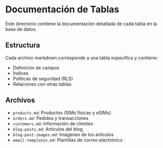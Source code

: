 # Documentación de Tablas

Este directorio contiene la documentación detallada de cada tabla en la base de datos.

## Estructura

Cada archivo markdown corresponde a una tabla específica y contiene:
- Definición de campos
- Índices
- Políticas de seguridad (RLS)
- Relaciones con otras tablas

## Archivos

- `products.md`: Productos (SIMs físicas y eSIMs)
- `orders.md`: Pedidos y transacciones
- `customers.md`: Información de clientes
- `blog-posts.md`: Artículos del blog
- `blog-post-images.md`: Imágenes de los artículos
- `email-templates.md`: Plantillas de correo electrónico